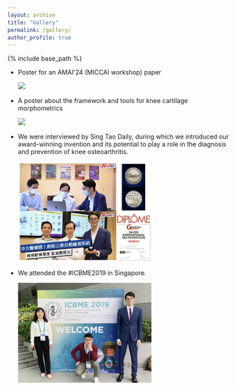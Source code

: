 ```yaml
---
layout: archive
title: "Gallery"
permalink: /gallery/
author_profile: true
---
```



{% include base_path %}
* Poster for an AMAI'24 (MICCAI workshop) paper

  <img align="centre" width="600" src="/_pages/gallery.assets/poster-AMAI24.pdf" style="margin-right: 15px" /> 


* A poster about the framework and tools for knee cartilage morphometrics

  <img align="centre" width="600" src="/_pages/gallery.assets/poster-Inf-ResearchDay2024-v2.pdf" style="margin-right: 15px" /> 

* We were interviewed by Sing Tao Daily, during which we introduced our award-winning invention and its potential to play a role in the diagnosis and prevention of knee osteoarthritis. 

  <img align="centre" width="300" src="/_pages/gallery.assets/photo2.png" style="margin-right: 15px" /> 


* We attended the #ICBME2019 in Singapore.
  
  <img align="centre" width="300" src="/_pages/gallery.assets/photo1.png" style="margin-right: 15px" /> 



